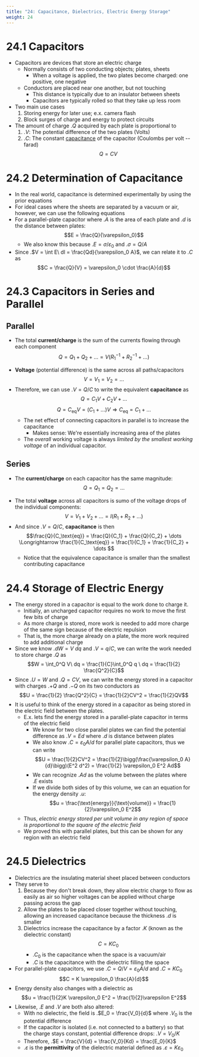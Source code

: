 ```yaml
---
title: "24: Capacitance, Dielectrics, Electric Energy Storage"
weight: 24
---
```


# 24.1 Capacitors

- Capacitors are devices that store an electric charge
    - Normally consists of two conducting objects; plates, sheets
        - When a voltage is applied, the two plates become charged: one positive, one negative
    - Conductors are placed near one another, but not touching
        - This distance is typically due to an insulator between sheets
        - Capacitors are typically rolled so that they take up less room
- Two main use cases
    1. Storing energy for later use; e.x. camera flash
    2. Block surges of charge and energy to protect circuits
- The amount of charge .$Q$ acquired by each plate is proportional to 
    1. .$V$: The potential difference of the two plates (Volts) 
    2. .$C$: The constant [capacitance](https://en.wikipedia.org/wiki/Capacitance) of the capacitor (Coulombs per volt -- farad)
$$Q=CV$$

# 24.2 Determination of Capacitance

- In the real world, capacitance is determined experimentally by using the prior equations
- For ideal cases where the sheets are separated by a vacuum or air, however, we can use the following equations 
- For a parallel-plate capacitor where .$A$ is the area of each plate and .$d$ is the distance between plates:
    $$E = \frac{Q}{\varepsilon_0}$$
    - We also know this because .$E = \sigma / \varepsilon_0$ and .$\sigma = Q/A$
- Since .$V = \int E\ dl = \frac{Qd}{\varepsilon_0 A}$, we can relate it to .$C$ as
$$C = \frac{Q}{V} = \varepsilon_0 \cdot \frac{A}{d}$$


# 24.3 Capacitors in Series and Parallel

## Parallel

- The total **current/charge** is the sum of the currents flowing through each component
$$Q = Q_1 + Q_2 + \dots = V (R^{-1}_1 + R^{-1}_2 + \dots)$$
<!-- - **Resistance** is equal to the sum of the reciprocals of each component
$$ \frac{1}{R_\text{Total}} = \frac{1}{R_1} + \frac{1}{R_2} + \dots$$ -->
- **Voltage** (potential difference) is the same across all paths/capacitors
$$V = V_1 = V_2 = \dots$$
- Therefore, we can use .$V = Q/C$ to write the equivalent **capacitance** as
    $$Q = C_1 V + C_2 V + \dots$$
    $$Q = C_\text{eq} V = (C_1 + \dots)V \Longrightarrow C_\text{eq} = C_1 + \dots$$
    - The net effect of connecting capacitors in parallel is to increase the capacitance
        - Makes sense: We're essentially increasing area of the plates
    - The _overall_ working voltage is always _limited by the smallest working voltage_ of an individual capacitor.

## Series

- The **current/charge** on each capacitor has the same magnitude:
$$Q = Q_1 = Q_2 = \dots$$
<!-- - The **resistance** is equal to the sum of each component:
$$R_\text{Total} = R_1 + R_2 + \dots$$ -->
- The total **voltage** across all capacitors is sumo of the voltage drops of the individual components:
$$V = V_1 + V_2 + \dots = I(R_1 + R_2 + \dots)$$
- And since .$V = Q/C$, **capacitance** is then
    $$\frac{Q}{C_\text{eq}} = \frac{Q}{C_1} + \frac{Q}{C_2} + \dots \Longrightarrow \frac{1}{C_\text{eq}} = \frac{1}{C_1} + \frac{1}{C_2} + \dots $$
    - Notice that the equivalence capacitance is smaller than the smallest contributing capacitance


# 24.4 Storage of Electric Energy

- The energy stored in a capacitor is equal to the work done to charge it.
    - Initially, an uncharged capacitor requires no work to move the first few bits of charge 
    - As more charge is stored, more work is needed to add more charge of the same sign because of the electric repulsion 
    - That is, the more charge already on a plate, the more work required to add additional charge
- Since we know .$dW = V\ dq$ and .$V = q/C$, we can write the work needed to store charge .$Q$ as
$$W = \int_0^Q V\ dq = \frac{1}{C}\int_0^Q q \ dq = \frac{1}{2} \frac{Q^2}{C}$$
- Since .$U = W$ and .$Q=CV$, we can write the energy stored in a capacitor with charges .$+Q$ and .$-Q$ on its two conductors as
$$U = \frac{1}{2} \frac{Q^2}{C} = \frac{1}{2}CV^2 = \frac{1}{2}QV$$
- It is useful to think of the energy stored in a capacitor as being stored in the electric field between the plates. 
    - E.x. lets find the energy stored in a parallel-plate capacitor in terms of the electric field
        - We know for two close parallel plates we can find the potential difference as .$V = Ed$ where .$d$ is distance between plates
        - We also know .$C = \varepsilon_0 A/d$ for parallel plate capacitors, thus we can write
        $$U = \frac{1}{2}CV^2 = \frac{1}{2}\bigg(\frac{\varepsilon_0 A}{d}\bigg)(E^2 d^2) = \frac{1}{2} \varepsilon_0 E^2 Ad$$
        - We can recognize .$Ad$ as the volume between the plates where .$E$ exists
        - If we divide both sides of by this volume, we can an equation for the energy density .$u$:
        $$u = \frac{\text{energy}}{\text{volume}} = \frac{1}{2}\varepsilon_0 E^2$$
    - Thus, _electric energy stored per unit volume in any region of space is proportional to the square of the electric field_
    - We proved this with parallel plates, but this can be shown for any region with an electric field

# 24.5 Dielectrics

- Dielectrics are the insulating material sheet placed between conductors
- They serve to 
    1. Because they don't break down, they allow electric charge to flow as easily as air so higher voltages can be applied without charge passing across the gap
    2. Allow the plates to be placed closer together without touching, allowing an increased capacitance because the thickness .$d$ is smaller
    3. Dielectrics increase the capacitance by a factor .$K$ (known as the dielectric constant)
        $$C = KC_0$$
        - .$C_0$ is the capacitance when the space is a vacuum/air
        - .$C$ is the capacitance with the dielectric filling the space
- For parallel-plate capacitors, we use .$C = Q/V = \varepsilon_0 A/d$ and .$C = KC_0$ 
$$C = K \varepsilon_0 \frac{A}{d}$$
- Energy density also changes with a dielectric as
$$u = \frac{1}{2}K \varepsilon_0 E^2 = \frac{1}{2}\varepsilon E^2$$
- Likewise, .$E$ and .$V$ are both also altered:
    - With no dielectric, the field is .$E_0 = \frac{V_0}{d}$ where .$V_0$ is the potential difference 
    - If the capacitor is isolated (i.e. not connected to a battery) so that the charge stays constant, potential difference drops: .$V = V_0/K$
    - Therefore, .$E = \frac{V}{d} = \frac{V_0}{Kd} = \frac{E_0}{K}$
    - .$\varepsilon$ is the **permittivity** of the dielectric material defined as .$\varepsilon = K \varepsilon_0$

